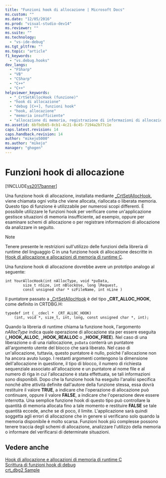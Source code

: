 ```yaml
---
title: "Funzioni hook di allocazione | Microsoft Docs"
ms.custom: ""
ms.date: "12/05/2016"
ms.prod: "visual-studio-dev14"
ms.reviewer: ""
ms.suite: ""
ms.technology: 
  - "vs-ide-debug"
ms.tgt_pltfrm: ""
ms.topic: "article"
f1_keywords: 
  - "vs.debug.hooks"
dev_langs: 
  - "FSharp"
  - "VB"
  - "CSharp"
  - "C++"
  - "C++"
helpviewer_keywords: 
  - "_CrtSetAllocHook (funzione)"
  - "hook di allocazione"
  - "debug [C++], funzioni hook"
  - "hook, allocazione"
  - "memoria insufficiente"
  - "allocazione di memoria, registrazione di informazioni di allocazione"
ms.assetid: 6bfbdb65-8cb1-4c21-8c45-7194a2b77c1e
caps.latest.revision: 14
caps.handback.revision: 14
author: "mikejo5000"
ms.author: "mikejo"
manager: "ghogen"
---
```

# Funzioni hook di allocazione
[!INCLUDE[vs2017banner](../code-quality/includes/vs2017banner.md)]

Una funzione hook di allocazione, installata mediante [\_CrtSetAllocHook](/visual-cpp/c-runtime-library/reference/crtsetallochook), viene chiamata ogni volta che viene allocata, riallocata o liberata memoria.  Questo tipo di funzione è utilizzabile per numerosi scopi differenti.  È possibile utilizzare le funzioni hook per verificare come un'applicazione gestisce situazioni di memoria insufficiente, ad esempio, oppure per esaminare schemi di allocazione o per registrare informazioni di allocazione da analizzare in seguito.  
  
> [!NOTE]
>  Tenere presente le restrizioni sull'utilizzo delle funzioni della libreria di runtime del linguaggio C in una funzione hook di allocazione descritte in [Hook di allocazione e allocazioni di memoria di runtime C](../debugger/allocation-hooks-and-c-run-time-memory-allocations.md).  
  
 Una funzione hook di allocazione dovrebbe avere un prototipo analogo al seguente:  
  
```  
int YourAllocHook(int nAllocType, void *pvData,  
        size_t nSize, int nBlockUse, long lRequest,  
        const unsigned char * szFileName, int nLine )  
```  
  
 Il puntatore passato a [\_CrtSetAllocHook](/visual-cpp/c-runtime-library/reference/crtsetallochook) è del tipo **\_CRT\_ALLOC\_HOOK**, come definito in CRTDBG.H:  
  
```  
typedef int (__cdecl * _CRT_ALLOC_HOOK)  
    (int, void *, size_t, int, long, const unsigned char *, int);  
```  
  
 Quando la libreria di runtime chiama la funzione hook, l'argomento *nAllocType* indica quale operazione di allocazione sta per essere eseguita \(**\_HOOK\_ALLOC**, **\_HOOK\_REALLOC** o **\_HOOK\_FREE**\).  Nel caso di una liberazione o di una riallocazione, `pvData` conterrà un puntatore all'argomento utente del blocco che sarà liberato.  Nel caso di un'allocazione, tuttavia, questo puntatore è nullo, poiché l'allocazione non ha ancora avuto luogo.  I restanti argomenti contengono la dimensione dell'allocazione in questione, il tipo di blocco, il numero di richiesta sequenziale associato all'allocazione e un puntatore al nome file e al numero di riga in cui l'allocazione è stata effettuata, se tali informazioni sono disponibili.  Dopo che la funzione hook ha eseguito l'analisi specifica nonché altre attività definite dall'autore della funzione stessa, essa dovrà restituire il valore **TRUE**, a indicare che l'operazione di allocazione può continuare, oppure il valore **FALSE**, a indicare che l'operazione deve essere interrotta.  Una semplice funzione hook di questo tipo può controllare la quantità di memoria allocata fino a tale momento e restituire **FALSE** se tale quantità eccede, anche se di poco, il limite.  L'applicazione sarà quindi soggetta agli errori di allocazione che in genere si verificano solo quando la memoria disponibile è molto scarsa.  Funzioni hook più complesse possono tenere traccia degli schemi di allocazione, analizzare l'utilizzo della memoria o informare del verificarsi di determinate situazioni.  
  
## Vedere anche  
 [Hook di allocazione e allocazioni di memoria di runtime C](../debugger/allocation-hooks-and-c-run-time-memory-allocations.md)   
 [Scrittura di funzioni hook di debug](../debugger/debug-hook-function-writing.md)   
 [crt\_dbg2 Sample](http://msdn.microsoft.com/it-it/21e1346a-6a17-4f57-b275-c76813089167)